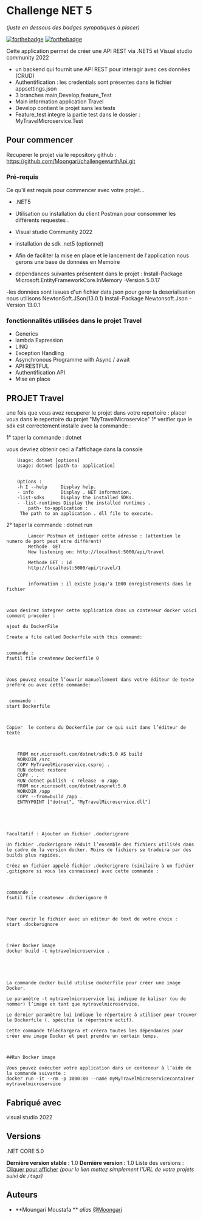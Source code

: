 # Challenge NET 5
_(juste en dessous des badges sympatiques à placer)_

[![forthebadge](http://forthebadge.com/images/badges/built-with-love.svg)](http://forthebadge.com)  [![forthebadge](http://forthebadge.com/images/badges/powered-by-electricity.svg)](http://forthebadge.com)

Cette application permet de créer une API REST via .NET5 et Visual studio community 2022
- un backend qui fournit une API REST pour interagir avec ces données (CRUD)
- Authentification : les credentials sont présentes dans le fichier appsettings.json
- 3 branches main,Develop,feature_Test
- Main information application Travel
- Develop contient le projet sans les tests
- Feature_test integre la partie test dans le dossier : MyTravelMicroservice.Test
## Pour commencer

Recuperer le projet via le repository github : https://github.com/Moongari/challengewurthApi.git



### Pré-requis

Ce qu'il est requis pour commencer avec votre projet...

- .NET5
- Utilisation ou installation  du client Postman pour consommer les différents requestes .

- Visual studio Community 2022
- installation de sdk .net5 (optionnel)
- Afin de faciliter la mise en place et le lancement de l'application nous gerons une base de données en Memoire

- dependances suivantes présentent dans le projet  :
	Install-Package Microsoft.EntityFrameworkCore.InMemory -Version 5.0.17

-les données sont issues d'un fichier data.json pour gerer la deserialisation nous utilisons NewtonSoft.JSon(13.0.1)
		Install-Package Newtonsoft.Json -Version 13.0.1
		
	


### fonctionnalités utilisées dans le projet Travel

- Generics
- lambda Expression
- LINQ
- Exception Handling
- Asynchronous Programme with Async / await
- API RESTFUL
- Authentification API
- Mise en place 

## PROJET Travel
 
 une fois que vous avez recuperer le projet dans votre repertoire :
 placer vous dans le repertoire du projet "MyTravelMicroservice"
 1° verifier que le sdk est correctement installe avec la commande : 
 
 1° taper la commande :	dotnet 
 
 vous devriez obtenir ceci a l'affichage dans la console 
 
		Usage: dotnet [options] 
		Usage: dotnet [path-to- application] 


		Options : 
		-h I --help 	Display help. 
		- info 			Display . NET information. 
		-list-sdks  	Display the installed SDKs.
		- -list-runtimes Display the installed runtimes . 
			path- to-application : 	
		 The path to an application . dll file to execute. 	

 2° taper la commande : dotnet run
			
			Lancer Postman et indiquer cette adresse : (attention le numero de port peut etre différent)
			Methode  GET 
			Now listening on: http://localhost:5000/api/travel
			
			Methode GET : id
			http://localhost:5000/api/travel/1
			
			
			information : il existe jusqu'a 1000 enregistrements dans le fichier



	vous desirez integrer cette application dans un conteneur docker voici comment proceder :
	
	ajout du DockerFile 

	Create a file called Dockerfile with this command: 

 
	commande :
	fsutil file createnew Dockerfile 0 

 

	Vous pouvez ensuite l’ouvrir manuellement dans votre éditeur de texte préféré ou avec cette commande:

 
	 commande :
	start Dockerfile 

 

	Copier  le contenu du Dockerfile par ce qui suit dans l’éditeur de texte

 

		FROM mcr.microsoft.com/dotnet/sdk:5.0 AS build 
		WORKDIR /src 
		COPY MyTravelMicroservice.csproj . 
		RUN dotnet restore 
		COPY . . 
		RUN dotnet publish -c release -o /app 
		FROM mcr.microsoft.com/dotnet/aspnet:5.0 
		WORKDIR /app 
		COPY --from=build /app . 
		ENTRYPOINT ["dotnet", "MyTravelMicroservice.dll"] 

 

 

	Facultatif : Ajouter un fichier .dockerignore 

	Un fichier .dockerignore réduit l’ensemble des fichiers utilisés dans le cadre de la version docker. Moins de fichiers se traduira par des builds plus rapides. 

	Créez un fichier appelé fichier .dockerignore (similaire à un fichier .gitignore si vous les connaissez) avec cette commande : 

 

	commande : 
	fsutil file createnew .dockerignore 0 

	 

	Pour ouvrir le fichier avec un editeur de text de votre choix : 
	start .dockerignore 

 

	Créer Docker image 
	docker build -t mytravelmicroservice . 

 

 

	La commande docker build utilise dockerfile pour créer une image Docker. 

	Le paramètre -t mytravelmicroservice lui indique de baliser (ou de nommer) l’image en tant que mytravelmicroservice. 

	Le dernier paramètre lui indique le répertoire à utiliser pour trouver le Dockerfile (. spécifie le répertoire actif). 

	Cette commande téléchargera et créera toutes les dépendances pour créer une image Docker et peut prendre un certain temps. 

 

	##Run Docker image 

	Vous pouvez exécuter votre application dans un conteneur à l’aide de la commande suivante :
	docker run -it --rm -p 3000:80 --name myMyTravelMicroservicecontainer mytravelmicroservice 


## Fabriqué avec
 visual studio 2022


## Versions
.NET CORE 5.0


**Dernière version stable :** 1.0
**Dernière version :** 1.0
Liste des versions : [Cliquer pour afficher](https://github.com/your/project-name/tags)
_(pour le lien mettez simplement l'URL de votre projets suivi de ``/tags``)_

## Auteurs

* **Moungari Moustafa ** _alias_ [@Moongari](https://github.com/Moongari)






